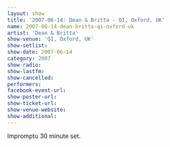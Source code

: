 ```yaml
---
layout: show
title: '2007-06-14: Dean & Britta - QI, Oxford, UK'
name: 2007-06-14-dean-britta-qi-oxford-uk
artist: 'Dean & Britta'
show-venue: 'QI, Oxford, UK'
show-setlist: 
show-date: 2007-06-14
category: 2007
show-radio: 
show-lastfm: 
show-cancelled: 
performers: 
facebook-event-url: 
show-poster-url: 
show-ticket-url: 
show-venue-website: 
show-additional: 
---
```


Impromptu 30 minute set.
